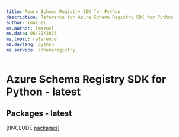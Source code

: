 ```yaml
---
title: Azure Schema Registry SDK for Python
description: Reference for Azure Schema Registry SDK for Python
author: lmazuel
ms.author: lmazuel
ms.data: 06/29/2023
ms.topic: reference
ms.devlang: python
ms.service: schemaregistry
---
```

# Azure Schema Registry SDK for Python - latest
## Packages - latest
[!INCLUDE [packages](schema-registry-index.md)]